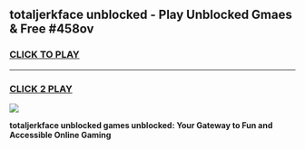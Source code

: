 
## totaljerkface unblocked - Play Unblocked Gmaes & Free #458ov
<h3>
<a href="https://news.freeplayer.one?title=totaljerkface_unblocked&ref=24F">CLICK TO PLAY</a></h3>
<hr>

<h3>
<a href="https://news.freeplayer.one?title=totaljerkface_unblocked&ref=24F">CLICK 2 PLAY</a>
  
</h3>

<a href="https://news.freeplayer.one?title=totaljerkface_unblocked&ref=24F/"><img src="https://clearcache.store/games.png"></a>


**totaljerkface unblocked games unblocked: Your Gateway to Fun and Accessible Online Gaming**
